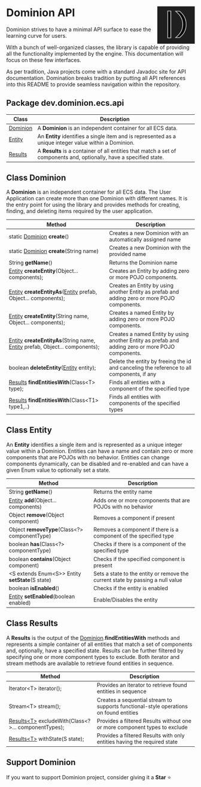 # <img src="https://raw.githubusercontent.com/dominion-dev/dominion-dev.github.io/main/dominion-logo-square.png" align="right" width="100"> Dominion API

Dominion strives to have a minimal API surface to ease the learning curve for users.

With a bunch of well-organized classes, the library is capable of providing all the functionality implemented by the
engine. This documentation will focus on these few interfaces.

As per tradition, Java projects come with a standard Javadoc site for API documentation. Domination breaks tradition by
putting all API references into this README to provide seamless navigation within the repository.

## Package dev.dominion.ecs.api

| Class                       | Description                                                                                                          |
|-----------------------------|----------------------------------------------------------------------------------------------------------------------|
| [Dominion](#class-dominion) | A **Dominion** is an independent container for all ECS data.                                                         |
| [Entity](#class-entity)     | An **Entity** identifies a single item and is represented as a unique integer value within a Dominion.               |
| [Results](#class-results)   | A **Results** is a container of all entities that match a set of components and, optionally, have a specified state. |

## Class Dominion

A **Dominion** is an independent container for all ECS data. The User Application can create more than one Dominion with
different names. It is the entry point for using the library and provides methods for creating, finding, and deleting
items required by the user application.

| Method                                                                                                         | Description                                                                                       |
|----------------------------------------------------------------------------------------------------------------|---------------------------------------------------------------------------------------------------|
| static [Dominion](#class-dominion) **create**()                                                                | Creates a new Dominion with an automatically assigned name                                        |
| static [Dominion](#class-dominion) **create**(String name)                                                     | Creates a new Dominion with the provided name                                                     |
| String **getName**()                                                                                           | Returns the Dominion name                                                                         |
| [Entity](#class-entity) **createEntity**(Object... components);                                                | Creates an Entity by adding zero or more POJO components.                                         |
| [Entity](#class-entity) **createEntityAs**([Entity](#class-entity) prefab, Object... components);              | Creates an Entity by using another Entity as prefab and adding zero or more POJO components.      |
| [Entity](#class-entity) **createEntity**(String name, Object... components);                                   | Creates a named Entity by adding zero or more POJO components.                                    |
| [Entity](#class-entity) **createEntityAs**(String name, [Entity](#class-entity) prefab, Object... components); | Creates a named Entity by using another Entity as prefab and adding zero or more POJO components. |
| boolean **deleteEntity**([Entity](#class-entity) entity);                                                      | Delete the  entity by freeing the id and canceling the reference to all components, if any        |
| [Results](#class-results)<With1> **findEntitiesWith**(Class\<T> type);                                         | Finds all entities with a component of the specified type                                         |
| [Results](#class-results)<WithN> **findEntitiesWith**(Class\<T1> type1,..)                                     | Finds all entities with components of the specified types                                         |

## Class Entity

An **Entity** identifies a single item and is represented as a unique integer value within a Dominion. Entities can have 
a name and contain zero or more components that are POJOs with no behavior. Entities can change components dynamically,
can be disabled and re-enabled and can have a given Enum value to optionally set a state.

| Method                                                  | Description                                                                    |
|---------------------------------------------------------|--------------------------------------------------------------------------------|
| String **getName**()                                    | Returns the entity name                                                        |
| [Entity](#class-entity) **add**(Object... components)   | Adds one or more components that are POJOs with no behavior                    |
| Object **remove**(Object component)                     | Removes a component if present                                                 |
| Object **removeType**(Class\<?> componentType)          | Removes a component if there is a component of the specified type              |
| boolean **has**(Class\<?> componentType)                | Checks if there is a component of the specified type                           |
| boolean **contains**(Object component)                  | Checks if the specified component is present                                   |
| <S extends Enum\<S>> Entity **setState**(S state)       | Sets a state to the entity or remove the current state by passing a null value |
| boolean **isEnabled**()                                 | Checks if the entity is enabled                                                |
| [Entity](#class-entity) **setEnabled**(boolean enabled) | Enable/Disables the entity                                                     |


## Class Results

A **Results** is the output of the [Dominion](#class-dominion).**findEntitiesWith** methods and represents a simple 
container of all entities that match a set of components and, optionally, have a specified state. Results can be further 
filtered by specifying one or more component types to exclude. Both iterator and stream methods are available to 
retrieve found entities in sequence.

| Method                                                                  | Description                                                                           |
|-------------------------------------------------------------------------|---------------------------------------------------------------------------------------|
| Iterator\<T> iterator();                                                | Provides an iterator to retrieve found entities in sequence                           |
| Stream\<T> stream();                                                    | Creates a sequential stream to supports functional-style operations on found entities |
| [Results\<T>](#class-results) excludeWith(Class\<?>... componentTypes); | Provides a filtered Results without one or more component types to exclude            |
| [Results\<T>](#class-results) withState(S state);                       | Provides a filtered Results with only entities having the required state              |


## Support Dominion

If you want to support Dominion project, consider giving it a **Star** ⭐️
